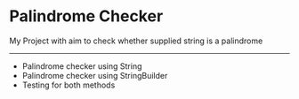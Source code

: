 # Palindrome Checker
My Project with aim to check whether supplied string is a palindrome

---
- Palindrome checker using String
- Palindrome checker using StringBuilder
- Testing for both methods